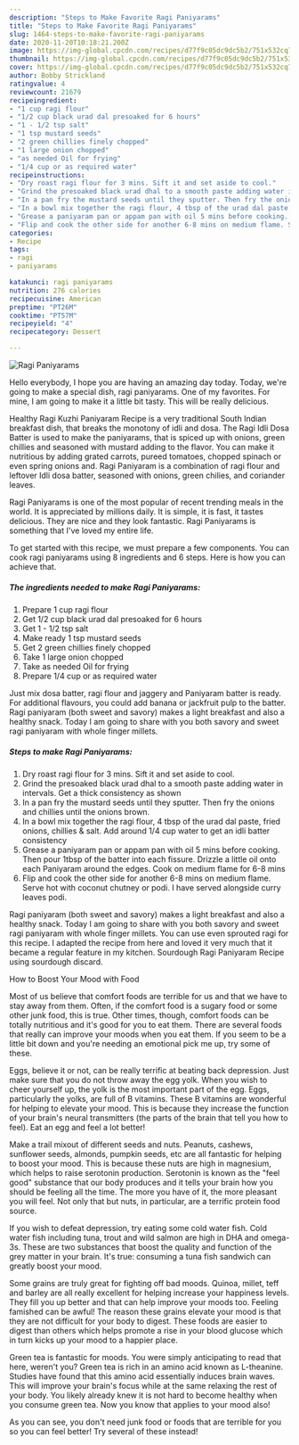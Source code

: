 ```yaml
---
description: "Steps to Make Favorite Ragi Paniyarams"
title: "Steps to Make Favorite Ragi Paniyarams"
slug: 1464-steps-to-make-favorite-ragi-paniyarams
date: 2020-11-20T10:18:21.200Z
image: https://img-global.cpcdn.com/recipes/d77f9c05dc9dc5b2/751x532cq70/ragi-paniyarams-recipe-main-photo.jpg
thumbnail: https://img-global.cpcdn.com/recipes/d77f9c05dc9dc5b2/751x532cq70/ragi-paniyarams-recipe-main-photo.jpg
cover: https://img-global.cpcdn.com/recipes/d77f9c05dc9dc5b2/751x532cq70/ragi-paniyarams-recipe-main-photo.jpg
author: Bobby Strickland
ratingvalue: 4
reviewcount: 21679
recipeingredient:
- "1 cup ragi flour"
- "1/2 cup black urad dal presoaked for 6 hours"
- "1 - 1/2 tsp salt"
- "1 tsp mustard seeds"
- "2 green chillies finely chopped"
- "1 large onion chopped"
- "as needed Oil for frying"
- "1/4 cup or as required water"
recipeinstructions:
- "Dry roast ragi flour for 3 mins. Sift it and set aside to cool."
- "Grind the presoaked black urad dhal to a smooth paste adding water in intervals. Get a thick consistency as shown"
- "In a pan fry the mustard seeds until they sputter. Then fry the onions and chillies until the onions brown."
- "In a bowl mix together the ragi flour, 4 tbsp of the urad dal paste, fried onions, chillies &amp; salt. Add around 1/4 cup water to get an idli batter consistency"
- "Grease a paniyaram pan or appam pan with oil 5 mins before cooking. Then pour 1tbsp of the batter into each fissure. Drizzle a little oil onto each Paniyaram around the edges. Cook on medium flame for 6-8 mins"
- "Flip and cook the other side for another 6-8 mins on medium flame. Serve hot with coconut chutney or podi. I have served alongside curry leaves podi."
categories:
- Recipe
tags:
- ragi
- paniyarams

katakunci: ragi paniyarams 
nutrition: 276 calories
recipecuisine: American
preptime: "PT26M"
cooktime: "PT57M"
recipeyield: "4"
recipecategory: Dessert

---
```



![Ragi Paniyarams](https://img-global.cpcdn.com/recipes/d77f9c05dc9dc5b2/751x532cq70/ragi-paniyarams-recipe-main-photo.jpg)

Hello everybody, I hope you are having an amazing day today. Today, we're going to make a special dish, ragi paniyarams. One of my favorites. For mine, I am going to make it a little bit tasty. This will be really delicious.

Healthy Ragi Kuzhi Paniyaram Recipe is a very traditional South Indian breakfast dish, that breaks the monotony of idli and dosa. The Ragi Idli Dosa Batter is used to make the paniyarams, that is spiced up with onions, green chillies and seasoned with mustard adding to the flavor. You can make it nutritious by adding grated carrots, pureed tomatoes, chopped spinach or even spring onions and. Ragi Paniyaram is a combination of ragi flour and leftover Idli dosa batter, seasoned with onions, green chilies, and coriander leaves.

Ragi Paniyarams is one of the most popular of recent trending meals in the world. It is appreciated by millions daily. It is simple, it is fast, it tastes delicious. They are nice and they look fantastic. Ragi Paniyarams is something that I've loved my entire life.


To get started with this recipe, we must prepare a few components. You can cook ragi paniyarams using 8 ingredients and 6 steps. Here is how you can achieve that.

<!--inarticleads1-->

##### The ingredients needed to make Ragi Paniyarams:

1. Prepare 1 cup ragi flour
1. Get 1/2 cup black urad dal presoaked for 6 hours
1. Get 1 - 1/2 tsp salt
1. Make ready 1 tsp mustard seeds
1. Get 2 green chillies finely chopped
1. Take 1 large onion chopped
1. Take as needed Oil for frying
1. Prepare 1/4 cup or as required water


Just mix dosa batter, ragi flour and jaggery and Paniyaram batter is ready. For additional flavours, you could add banana or jackfruit pulp to the batter. Ragi paniyaram (both sweet and savory) makes a light breakfast and also a healthy snack. Today I am going to share with you both savory and sweet ragi paniyaram with whole finger millets. 

<!--inarticleads2-->

##### Steps to make Ragi Paniyarams:

1. Dry roast ragi flour for 3 mins. Sift it and set aside to cool.
1. Grind the presoaked black urad dhal to a smooth paste adding water in intervals. Get a thick consistency as shown
1. In a pan fry the mustard seeds until they sputter. Then fry the onions and chillies until the onions brown.
1. In a bowl mix together the ragi flour, 4 tbsp of the urad dal paste, fried onions, chillies &amp; salt. Add around 1/4 cup water to get an idli batter consistency
1. Grease a paniyaram pan or appam pan with oil 5 mins before cooking. Then pour 1tbsp of the batter into each fissure. Drizzle a little oil onto each Paniyaram around the edges. Cook on medium flame for 6-8 mins
1. Flip and cook the other side for another 6-8 mins on medium flame. Serve hot with coconut chutney or podi. I have served alongside curry leaves podi.


Ragi paniyaram (both sweet and savory) makes a light breakfast and also a healthy snack. Today I am going to share with you both savory and sweet ragi paniyaram with whole finger millets. You can use even sprouted ragi for this recipe. I adapted the recipe from here and loved it very much that it became a regular feature in my kitchen. Sourdough Ragi Paniyaram Recipe using sourdough discard. 

How to Boost Your Mood with Food


Most of us believe that comfort foods are terrible for us and that we have to stay away from them. Often, if the comfort food is a sugary food or some other junk food, this is true. Other times, though, comfort foods can be totally nutritious and it's good for you to eat them. There are several foods that really can improve your moods when you eat them. If you seem to be a little bit down and you're needing an emotional pick me up, try some of these.

Eggs, believe it or not, can be really terrific at beating back depression. Just make sure that you do not throw away the egg yolk. When you wish to cheer yourself up, the yolk is the most important part of the egg. Eggs, particularly the yolks, are full of B vitamins. These B vitamins are wonderful for helping to elevate your mood. This is because they increase the function of your brain's neural transmitters (the parts of the brain that tell you how to feel). Eat an egg and feel a lot better!

Make a trail mixout of different seeds and nuts. Peanuts, cashews, sunflower seeds, almonds, pumpkin seeds, etc are all fantastic for helping to boost your mood. This is because these nuts are high in magnesium, which helps to raise serotonin production. Serotonin is known as the "feel good" substance that our body produces and it tells your brain how you should be feeling all the time. The more you have of it, the more pleasant you will feel. Not only that but nuts, in particular, are a terrific protein food source.

If you wish to defeat depression, try eating some cold water fish. Cold water fish including tuna, trout and wild salmon are high in DHA and omega-3s. These are two substances that boost the quality and function of the grey matter in your brain. It's true: consuming a tuna fish sandwich can greatly boost your mood. 

Some grains are truly great for fighting off bad moods. Quinoa, millet, teff and barley are all really excellent for helping increase your happiness levels. They fill you up better and that can help improve your moods too. Feeling famished can be awful! The reason these grains elevate your mood is that they are not difficult for your body to digest. These foods are easier to digest than others which helps promote a rise in your blood glucose which in turn kicks up your mood to a happier place.

Green tea is fantastic for moods. You were simply anticipating to read that here, weren't you? Green tea is rich in an amino acid known as L-theanine. Studies have found that this amino acid essentially induces brain waves. This will improve your brain's focus while at the same relaxing the rest of your body. You likely already knew it is not hard to become healthy when you consume green tea. Now you know that applies to your mood also!

As you can see, you don't need junk food or foods that are terrible for you so you can feel better! Try several of these instead!

